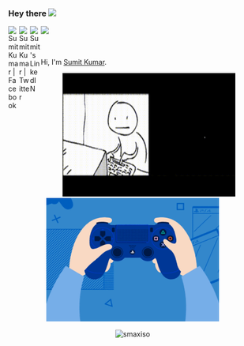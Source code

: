 ### Hey there <img src="https://media.giphy.com/media/hvRJCLFzcasrR4ia7z/giphy.gif" width="25px">


<a href="https://facebook.com/smaxiso">
  <img align="left" alt="Sumit Kumar | Facebook" width="22px" src="https://raw.githubusercontent.com/peterthehan/peterthehan/master/assets/facebook.svg" />
</a>
<a href="https://twitter.com/sumitrajaknitp">
  <img align="left" alt="Sumit Kumar | Twitter" width="22px" src="https://raw.githubusercontent.com/peterthehan/peterthehan/master/assets/twitter.svg" />
</a>
<a href="https://www.linkedin.com/in/sumitrajak/">
  <img align="left" alt="Sumit's LinkedIN" width="22px" src="https://raw.githubusercontent.com/peterthehan/peterthehan/master/assets/linkedin.svg" />
</a>

![](https://visitor-badge.glitch.me/badge?page_id=smaxiso.smaxiso)

<br />

Hi, I'm [Sumit Kumar](https://www.instagram.com/smaxiso).

<p float="left" align="center">
  <img alt="codeing.gif" src="https://github.com/smaxiso/smaxiso/blob/main/hf.gif?raw=true" width="350" height="250" />
  <img alt="codeing.gif" src="https://github.com/smaxiso/smaxiso/blob/main/gaming.gif?raw=true" width="350" height="250" />
  </p>
 <!-- <p float="left" align="center">
  <img alt="gaming.gif" src="https://github.com/smaxiso/smaxiso/blob/main/gaming.gif?raw=true" width="350" height="250" />
  <img alt="codeing.gif" src="https://github.com/smaxiso/smaxiso/blob/main/code.gif?raw=true" width="350" height="250" />
</p> -->


<p align="center"> <img src="https://github-readme-stats.vercel.app/api?username=smaxiso&show_icons=true&theme=gotham" alt="smaxiso" />





<!--
**smaxiso/smaxiso** is a ✨ _special_ ✨ repository because its `README.md` (this file) appears on your GitHub profile.

Here are some ideas to get you started:

- 🔭 I’m currently working on ...
- 🌱 I’m currently learning ...
- 👯 I’m looking to collaborate on ...
- 🤔 I’m looking for help with ...
- 💬 Ask me about ...
- 📫 How to reach me: ...
- 😄 Pronouns: ...
- ⚡ Fun fact: ...
-->
